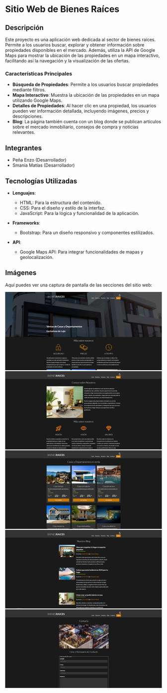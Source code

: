# Sitio Web de Bienes Raíces

## Descripción
Este proyecto es una aplicación web dedicada al sector de bienes raíces. Permite a los usuarios buscar, explorar y obtener información sobre propiedades disponibles en el mercado. Además, utiliza la API de Google Maps para mostrar la ubicación de las propiedades en un mapa interactivo, facilitando así la navegación y la visualización de las ofertas.

### Características Principales
- **Búsqueda de Propiedades**: Permite a los usuarios buscar propiedades mediante filtros.
- **Mapa Interactivo**: Muestra la ubicación de las propiedades en un mapa utilizando Google Maps.
- **Detalles de Propiedades**: Al hacer clic en una propiedad, los usuarios pueden ver información detallada, incluyendo imágenes, precios y descripciones.
- **Blog**: La página también cuenta con un blog donde se publican artículos sobre el mercado inmobiliario, consejos de compra y noticias relevantes.

## Integrantes
- Peña Enzo (Desarrollador)
- Smania Matías (Desarrollador)

## Tecnologías Utilizadas
- **Lenguajes**: 
  - HTML: Para la estructura del contenido.
  - CSS: Para el diseño y estilo de la interfaz.
  - JavaScript: Para la lógica y funcionalidad de la aplicación.
  
- **Frameworks**: 
  - Bootstrap: Para un diseño responsivo y componentes estilizados.

- **API**: 
  - Google Maps API: Para integrar funcionalidades de mapas y geolocalización.
 
## Imágenes
Aquí puedes ver una captura de pantalla de las secciones del sitio web:

![Inicio](https://github.com/SmaniaMatias20/PP-PrograIII/blob/matias/build/img/readme/inicio.png)
![Nosotros](https://github.com/SmaniaMatias20/PP-PrograIII/blob/matias/build/img/readme/nosotros.png)
![Anuncios](https://github.com/SmaniaMatias20/PP-PrograIII/blob/matias/build/img/readme/anuncios.png)
![Blog](https://github.com/SmaniaMatias20/PP-PrograIII/blob/matias/build/img/readme/blog.png)
![Contacto](https://github.com/SmaniaMatias20/PP-PrograIII/blob/matias/build/img/readme/contacto.png)




